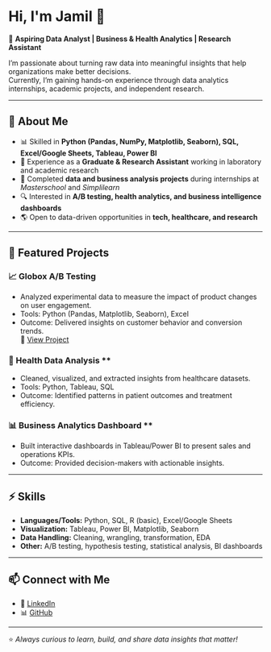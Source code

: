 # Hi, I'm Jamil 👋  

🎯 **Aspiring Data Analyst | Business & Health Analytics | Research Assistant**  

I’m passionate about turning raw data into meaningful insights that help organizations make better decisions.  
Currently, I’m gaining hands-on experience through data analytics internships, academic projects, and independent research.  

---

## 🔹 About Me  
- 📊 Skilled in **Python (Pandas, NumPy, Matplotlib, Seaborn), SQL, Excel/Google Sheets, Tableau, Power BI**  
- 🧪 Experience as a **Graduate & Research Assistant** working in laboratory and academic research  
- 🚀 Completed **data and business analysis projects** during internships at *Masterschool* and *Simplilearn*  
- 🔍 Interested in **A/B testing, health analytics, and business intelligence dashboards**  
- 🌎 Open to data-driven opportunities in **tech, healthcare, and research**  

---

## 📂 Featured Projects  

### 📈 Globox A/B Testing  
- Analyzed experimental data to measure the impact of product changes on user engagement.  
- Tools: Python (Pandas, Matplotlib, Seaborn), Excel  
- Outcome: Delivered insights on customer behavior and conversion trends.  
🔗 [View Project](https://github.com/jamilibrik/Master-Project-Globox-A-B-testing)  

### 🏥 Health Data Analysis **  
- Cleaned, visualized, and extracted insights from healthcare datasets.  
- Tools: Python, Tableau, SQL  
- Outcome: Identified patterns in patient outcomes and treatment efficiency.  

### 📊 Business Analytics Dashboard **  
- Built interactive dashboards in Tableau/Power BI to present sales and operations KPIs.  
- Outcome: Provided decision-makers with actionable insights.  

---

## ⚡ Skills  

- **Languages/Tools:** Python, SQL, R (basic), Excel/Google Sheets  
- **Visualization:** Tableau, Power BI, Matplotlib, Seaborn  
- **Data Handling:** Cleaning, wrangling, transformation, EDA  
- **Other:** A/B testing, hypothesis testing, statistical analysis, BI dashboards  

---

## 📫 Connect with Me  

- 💼 [LinkedIn](https://www.linkedin.com/in/jamilibrik)  
- 📊 [GitHub](https://github.com/jamilibrik)  
    

---

⭐ *Always curious to learn, build, and share data insights that matter!*  

<!---
jamilibrik/jamilibrik is a ✨ special ✨ repository because its `README.md` (this file) appears on your GitHub profile.
You can click the Preview link to take a look at your changes.
--->

